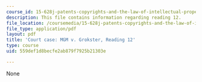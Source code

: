 ```yaml
---
course_id: 15-628j-patents-copyrights-and-the-law-of-intellectual-property-spring-2013
description: This file contains information regarding reading 12.
file_location: /coursemedia/15-628j-patents-copyrights-and-the-law-of-intellectual-property-spring-2013/559def1d8becfe2ab879f7925b21303e_MIT15_628JS13_read12.pdf
file_type: application/pdf
layout: pdf
title: 'Court case: MGM v. Grokster, Reading 12'
type: course
uid: 559def1d8becfe2ab879f7925b21303e

---
```

None